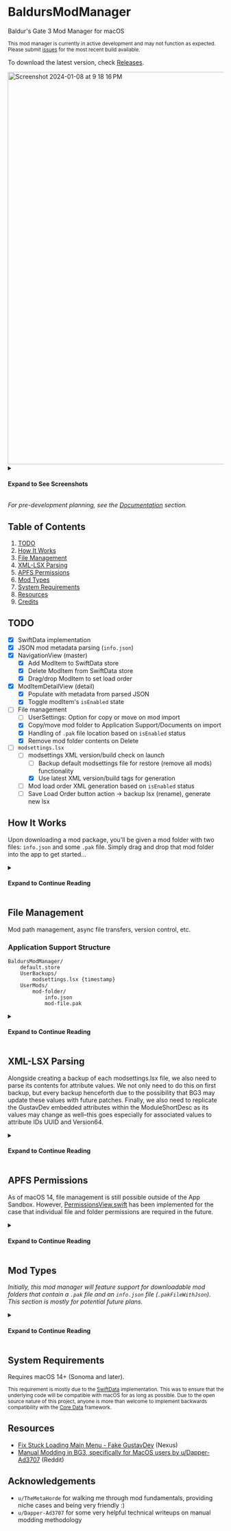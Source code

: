 # BaldursModManager
Baldur's Gate 3 Mod Manager for macOS

<sup>This mod manager is currently in active development and may not function as expected. Please submit [issues](https://github.com/revblaze/BaldursModManager/issues) for the most recent build available.</sup>

To download the latest version, check [Releases](https://github.com/revblaze/BaldursModManager/releases).

<img width="913" alt="Screenshot 2024-01-08 at 9 18 16 PM" src="https://github.com/revblaze/BaldursModManager/assets/1476332/2504bdb3-a766-435b-a70d-40f9f97d981a">

<details>

<summary><h4>Expand to See Screenshots</h4></summary>

<img width="913" alt="Screenshot 2024-01-08 at 9 18 33 PM" src="https://github.com/revblaze/BaldursModManager/assets/1476332/463dec79-6fc8-4fee-998b-a19b15faecf2">
<img width="972" alt="Screenshot 2024-01-08 at 9 19 16 PM" src="https://github.com/revblaze/BaldursModManager/assets/1476332/129b03c3-4531-4179-8cb1-e81aaeef9050">

</details>

<i>For pre-development planning, see the [Documentation](/Documentation/) section.</i>

## Table of Contents

1. [TODO](#todo)
2. [How It Works](#how-it-works)
3. [File Management](#file-management)
4. [XML-LSX Parsing](#xml-lsx-parsing)
5. [APFS Permissions](#apfs-permissions)
6. [Mod Types](#mod-types)
7. [System Requirements](#system-requirements)
8. [Resources](#resources)
9. [Credits](#credits)

## TODO

- [x] SwiftData implementation
- [x] JSON mod metadata parsing (`info.json`)
- [x] NavigationView (master)
  - [x] Add ModItem to SwiftData store
  - [x] Delete ModItem from SwiftData store 
  - [x] Drag/drop ModItem to set load order
- [x] ModItemDetailView (detail)
  - [x] Populate with metadata from parsed JSON
  - [x] Toggle modItem's `isEnabled` state
- [ ] File management
  - [ ] UserSettings: Option for copy or move on mod import 
  - [x] Copy/move mod folder to Application Support/Documents on import
  - [x] Handling of `.pak` file location based on `isEnabled` status
  - [x] Remove mod folder contents on Delete
- [ ] `modsettings.lsx`
  - [ ] modsettings XML version/build check on launch
    - [ ] Backup default modsettings file for restore (remove all mods) functionality
    - [x] Use latest XML version/build tags for generation
  - [ ] Mod load order XML generation based on `isEnabled` status
  - [ ] Save Load Order button action → backup lsx (rename), generate new lsx

## How It Works

Upon downloading a mod package, you'll be given a mod folder with two files: `info.json` and some `.pak` file. Simply drag and drop that mod folder into the app to get started...

<details>

<summary><h4>Expand to Continue Reading</h4></summary>

If the `info.json` file can be parsed (it contains the required fields `Name, Folder, UUID, MD5`) then the mod folder will be accepted. 

From here, the mod folder will be stored in the app's `Application Support/` directory. Simultaneously, a new entry will be added to the app's local database that will include a reference to the mod folder directory, as well as the metadata parsed from the JSON file. Each new entry will also be added to the end of the load order list and given an order number based on its position in the list. 

### Load Order

Rearranging mods in the sidebar will update the order number of each mod, respective to their new position in the list.

### Enabling / Disabling

Newly added mods are disabled by default. 

<b><i>Enabling</i></b> a mod will move that mod's `.pak` file to the BG3 `Mods/` directory. It will also queue the metadata (parsed from the JSON file) to be added to the `modsettings.lsx` file. 

<b><i>Disabling</i></b> a mod will move the `.pak` file back to the mod folder (in the app's `Application Support/` directory), and will remove its associated metadata from the `modsettings.lsx` queue.

### Saving / Restoring

<b><i>Save Mod Settings</i></b> will backup the existing `modsettings.lsx` file and replace it with a new, identical file that includes the metadata of the enabled mods in your load order. The order in which these mods are added will depend on their order in the list. This new modsettings file will be given permissions that mimic the system's file-locking functionality, as seen in the Finder app.

Adding new mods, enabling/disabling existings mods and/or modifying the load order–followed by <b><i>Save Mod Settings</i></b>–will simply replace the existing `modsettings.lsx` file with a newly generated one.

<b><i>Restore Mod Settings</i></b> will replace any existing `modsettings.lsx` file with the one that was initially backed up from the first time you saved mod settings.

</details>

## File Management

Mod path management, async file transfers, version control, etc.

### Application Support Structure

```
BaldursModManager/
    default.store
    UserBackups/
        modsettings.lsx {timestamp}
    UserMods/
        mod-folder/
            info.json
            mod-file.pak
```

<details>

<summary><h4>Expand to Continue Reading</h4></summary>

### `modsettings.lsx` Backup Management

Stored in the Application Support `UserBackups/` directory.

<img width="1042" alt="Screenshot 2024-01-08 at 7 40 03 AM" src="https://github.com/revblaze/BaldursModManager/assets/1476332/56e5936b-ba62-4180-b02a-1919978c3215">

</details>

## XML-LSX Parsing

Alongside creating a backup of each modsettings.lsx file, we also need to parse its contents for attribute values. We not only need to do this on first backup, but every backup henceforth due to the possibility that BG3 may update these values with future patches. Finally, we also need to replicate the GustavDev embedded attributes within the ModuleShortDesc as its values may change as well–this goes especially for associated values to attribute IDs UUID and Version64.

<details>

<summary><h4>Expand to Continue Reading</h4></summary>

This current version of the parser is extremely hacky and specifically designed to work with the `modsettings.lsx` file structure. I welcome any help on this front, as I'm no XML parsing expert. For the meantime, this solution should at least work for our purposes.

Input sample (default) `modsettings.lsx` from BG3 version 4.1.1.4251417:

```xml
<?xml version="1.0" encoding="UTF-8"?>
<save>
    <version major="4" minor="4" revision="0" build="300"/>
    <region id="ModuleSettings">
        <node id="root">
            <children>
                <node id="ModOrder"/>
                <node id="Mods">
                    <children>
                        <node id="ModuleShortDesc">
                            <attribute id="Folder" type="LSString" value="GustavDev"/>
                            <attribute id="MD5" type="LSString" value=""/>
                            <attribute id="Name" type="LSString" value="GustavDev"/>
                            <attribute id="UUID" type="FixedString" value="28ac9ce2-2aba-8cda-b3b5-6e922f71b6b8"/>
                            <attribute id="Version64" type="int64" value="36028797018963968"/>
                        </node>
                    </children>
                </node>
            </children>
        </node>
    </region>
</save>
```

We'll need to create our own XMLAttributes structure to store these values:

```swift
struct XMLAttributes {
  var version: Version
  var moduleShortDesc: ModuleShortDesc
  
  struct Version {
    var majorString: String
    var minorString: String
    var revisionString: String
    var buildString: String
  }
  
  struct ModuleShortDesc {
    var folder: Attribute
    var md5: Attribute
    var name: Attribute
    var uuid: Attribute
    var version64: Attribute
    
    struct Attribute {
      var typeString: String
      var valueString: String
    }
  }
}
```

Our LsxParserDelegate class will then extract this data, storing them as (kinda) "type-safe(ish)" variables. From there, we can call them as such to help re-generate the modsettings.lsx file anew:

### XML `version` Header

```swift
let majorVersion = xmlAttrs.version.majorString
let minorVersion = xmlAttrs.version.minorString
let revisionVersion = xmlAttrs.version.revisionString
let buildVersion = xmlAttrs.version.buildString

let versionXmlString = 
"""
<version major="\(majorVersion)" minor="\(minorVersion)" revision="\(revisionVersion)" build="\(buildVersion)"/>
"""

print(versionXmlString)
```

Output:

```xml
<version major="4" minor="4" revision="0" build="300"/>
```

### XML `ModuleShortDesc` Child Nodes

```swift
let gustavDevGeneratedAttributes = 
"""
<attribute id="Folder" type="\(gustavDevModule.folder.typeString)" value="\(gustavDevModule.folder.valueString)"/>
<attribute id="MD5" type="\(gustavDevModule.md5.typeString)" value="\(gustavDevModule.md5.valueString)"/>
<attribute id="Name" type="\(gustavDevModule.name.typeString)" value="\(gustavDevModule.name.valueString)"/>
<attribute id="UUID" type="\(gustavDevModule.uuid.typeString)" value="\(gustavDevModule.uuid.valueString)"/>
<attribute id="Version64" type="\(gustavDevModule.version64.typeString)" value="\(gustavDevModule.version64.valueString)"/>
"""

print(gustavDevGeneratedAttributes)
```

Output:

```xml
<attribute id="Folder" type="LSString" value="GustavDev"/>
<attribute id="MD5" type="LSString" value=""/>
<attribute id="Name" type="LSString" value="GustavDev"/>
<attribute id="UUID" type="FixedString" value="28ac9ce2-2aba-8cda-b3b5-6e922f71b6b8"/>
<attribute id="Version64" type="int64" value="36028797018963968"/>
```

Refer to the specific [pull request](https://github.com/revblaze/BaldursModManager/pull/19) for more details on this implementation.

</details>

## APFS Permissions

As of macOS 14, file management is still possible outside of the App Sandbox. However, [PermissionsView.swift](https://github.com/revblaze/BaldursModManager/blob/main/BaldursModManager/Views/PermissionsView.swift) has been implemented for the case that individual file and folder permissions are required in the future.

<details>

<summary><h4>Expand to Continue Reading</h4></summary>

<img width="1012" alt="Screenshot 2024-01-07 at 3 53 09 PM" src="https://github.com/revblaze/BaldursModManager/assets/1476332/b1dc8690-300d-44e2-92a1-0fec3e1cfc95">
<img width="1012" alt="Screenshot 2024-01-07 at 3 53 18 PM" src="https://github.com/revblaze/BaldursModManager/assets/1476332/234a4478-b89b-42cc-b5b5-60c85b1c3826">
<img width="1012" alt="Screenshot 2024-01-07 at 3 53 36 PM" src="https://github.com/revblaze/BaldursModManager/assets/1476332/17e4dd96-1d17-4c2f-9fa1-38d7e6331437">

</details>

## Mod Types

<i>Initially, this mod manager will feature support for downloadable mod folders that contain a `.pak` file and an `info.json` file (`.pakFileWithJson`). This section is mostly for potential future plans.</i>

<details>

<summary><h4>Expand to Continue Reading</h4></summary>

```swift
enum ModType {
  case pakFile
  case pakFileWithUuid
  case pakFileWithJson
  case replaceFileStructure
}
```

`.pakFile` <i>ie. [Baldur's Gate 3 Mod Fixer](https://www.nexusmods.com/baldursgate3/mods/141)</i>
  - Mod contents: PAK file
  - PAK file simply needs to be placed in `Mods/` folder for it to work

`.pakFileWithUuid` <i>ie. [UnlockLevelCurve](https://www.nexusmods.com/baldursgate3/mods/377)</i>
  - Mod contents: PAK file
  - Mod description contains UUID values per associated PAK file
  - PAK file needs to be placed in `Mods/` folder; UUID key-value must be added to modsettings.lsx

`.pakFileWithJson` <i>ie. [Faces of Faerun](https://www.nexusmods.com/baldursgate3/mods/429)</i>
  - Mod contents: PAK file, info.json
  - PAK file needs to be placed in `Mods/` folder; JSON contents must be parsed and added to modsettings.lsx

`.replaceFileStructure` <i>ie. [Level 20 (Multiclass)](https://www.nexusmods.com/baldursgate3/mods/570)</i>
  - Mod contents: file-folder structure that mimics game data files (`{MOD}/Data/Public/.../file`)
  - Files need to replace existing files at their exact locations
  - `{MOD}/Data/Public/.../file` → `{GAME}/Data/Public/.../file`

</details>

## System Requirements

Requires macOS 14+ (Sonoma and later).

<sup>This requirement is mostly due to the [SwiftData](https://developer.apple.com/documentation/swiftdata) implementation. This was to ensure that the underlying code will be compatible with macOS for as long as possible. Due to the open source nature of this project, anyone is more than welcome to implement backwards compatibility with the [Core Data](https://developer.apple.com/documentation/coredata) framework.

## Resources

- [Fix Stuck Loading Main Menu - Fake GustavDev](https://www.nexusmods.com/baldursgate3/mods/611) (Nexus)
- [Manual Modding in BG3, specifically for MacOS users by u/Dapper-Ad3707](https://www.reddit.com/r/BaldursGate3/comments/15cksse/manual_modding_in_bg3_specifically_for_macos_users/) (Reddit)

## Acknowledgements

- `u/TheMetaHorde` for walking me through mod fundamentals, providing niche cases and being very friendly :)
- `u/Dapper-Ad3707` for some very helpful technical writeups on manual modding methodology
